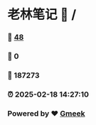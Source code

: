 # 老林笔记 :link: / 
### :page_facing_up: [48](//tag.html) 
### :speech_balloon: 0 
### :hibiscus: 187273 
### :alarm_clock: 2025-02-18 14:27:10 
### Powered by :heart: [Gmeek](https://github.com/Meekdai/Gmeek)
